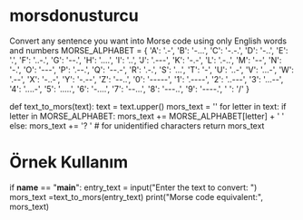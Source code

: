 # morsdonusturcu
Convert any sentence you want into Morse code using only English words and numbers
MORSE_ALPHABET = {
    'A': '.-', 'B': '-...', 'C': '-.-.', 'D': '-..', 'E': '.', 'F': '..-.', 'G': '--.',
    'H': '....', 'I': '..', 'J': '.---', 'K': '-.-', 'L': '.-..', 'M': '--', 'N': '-.',
    'O': '---', 'P': '.--.', 'Q': '--.-', 'R': '.-.', 'S': '...', 'T': '-', 'U': '..-',
    'V': '...-', 'W': '.--', 'X': '-..-', 'Y': '-.--', 'Z': '--..',
    '0': '-----', '1': '.----', '2': '..---', '3': '...--', '4': '....-', '5': '.....',
    '6': '-....', '7': '--...', '8': '---..', '9': '----.', ' ': '/'
}

def text_to_mors(text):
    text = text.upper()
    mors_text = ''
    for letter in text:
        if letter in MORSE_ALPHABET:
            mors_text += MORSE_ALPHABET[letter] + ' '
        else:
            mors_text += '? ' # for unidentified characters
    return mors_text
                


# Örnek Kullanım
if __name__ == "__main__":
    entry_text = input("Enter the text to convert: ")
    mors_text =text_to_mors(entry_text)
    print("Morse code equivalent:", mors_text)
